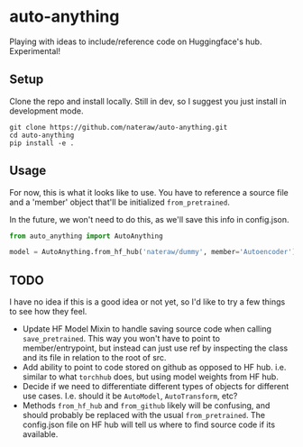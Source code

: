 # auto-anything

Playing with ideas to include/reference code on Huggingface's hub. Experimental!


## Setup

Clone the repo and install locally. Still in dev, so I suggest you just install in development mode.

```
git clone https://github.com/nateraw/auto-anything.git
cd auto-anything
pip install -e .
```

## Usage

For now, this is what it looks like to use. You have to reference a source file and a 'member' object that'll be initialized `from_pretrained`. 

In the future, we won't need to do this, as we'll save this info in config.json.

```python
from auto_anything import AutoAnything

model = AutoAnything.from_hf_hub('nateraw/dummy', member='Autoencoder')
```

## TODO

I have no idea if this is a good idea or not yet, so I'd like to try a few things to see how they feel.

- Update HF Model Mixin to handle saving source code when calling `save_pretrained`.
This way you won't have to point to member/entrypoint, but instead can just use ref by
inspecting the class and its file in relation to the root of src.
- Add ability to point to code stored on github as opposed to HF hub. i.e. similar to what `torchhub` does, but using model weights from HF hub.
- Decide if we need to differentiate different types of objects for different use cases. I.e. should it be `AutoModel`, `AutoTransform`, etc?
- Methods `from_hf_hub` and `from_github` likely will be confusing, and should probably be replaced with the usual `from_pretrained`. The config.json file on HF hub will tell us where to find source code if its available.